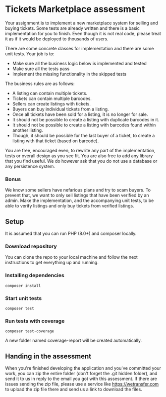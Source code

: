 # Tickets Marketplace assessment
Your assignment is to implement a new marketplace system for selling and buying tickets. Some tests are already written and there is a basic implementation for you to finish. Even though it is not real code, please treat it as if it would be deployed to thousands of users.

There are some concrete classes for implementation and there are some unit tests. Your job is to:
- Make sure all the business logic below is implemented and tested
- Make sure all the tests pass
- Implement the missing functionality in the skipped tests

The business rules are as follows:
- A listing can contain multiple tickets. 
- Tickets can contain multiple barcodes.
- Sellers can create listings with tickets.
- Buyers can buy individual tickets from a listing.
- Once all tickets have been sold for a listing, it is no longer for sale.
- It should not be possible to create a listing with duplicate barcodes in it.
- It should not be possible to create a listing with barcodes found within another listing.
- Though, it should be possible for the last buyer of a ticket, to create a listing with that ticket (based on barcode).

You are free, encouraged even, to rewrite any part of the implementation, tests or overall design as you see fit. You are also free to add any library that you find useful. We do however ask that you do not use a database or any persistence system.

### Bonus
We know some sellers have nefarious plans and try to scam buyers. To prevent that, we want to only sell listings that have been verified by an admin. Make the implementation, and the accompanying unit tests, to be able to verify listings and only buy tickets from verified listings.

## Setup
It is assumed that you can run PHP (8.0+) and composer locally.

### Download repository
You can clone the repo to your local machine and follow the next instructions to get everything up and running.

### Installing dependencies
```
composer install
```

### Start unit tests
```
composer test
```

### Run tests with coverage
```
composer test-coverage
```
A new folder named coverage-report will be created automatically.

## Handing in the assessment
When you're finished developing the application and you've committed your work, you can zip the entire folder (don't forget the .git hidden folder), and send it to us in reply to the email you got with this assessment. If there are issues sending the zip file, please use a service like https://wetransfer.com to upload the zip file there and send us a link to download the files.


